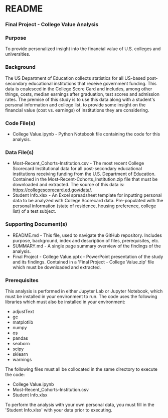 # README
### Final Project - College Value Analysis  
  
### Purpose  
To provide personalized insight into the financial value of U.S. colleges and universities.  
  
### Background
The US Department of Education collects statistics for all US-based post-secondary educational institutions that receive government funding. This data is coalesced in the College Score Card and includes, among other things, costs, median earnings after graduation, test scores and admission rates. The premise of this study is to use this data along with a student's personal information and college list, to provide some insight on the financial value (cost vs. earnings) of institutions they are considering.  
  
### Code File(s)
* College Value.ipynb - Python Notebook file containing the code for this analysis.  

### Data File(s)
* Most-Recent_Cohorts-Institution.csv - The most recent College Scorecard Institutional data for all post-secondary educational institutions receiving funding from the U.S. Department of Education. Contained in the Most-Recent-Cohorts_Institution.zip file that must be downloaded and extracted. The source of this data is: https://collegescorecard.ed.gov/data/.
* Student Info.xlsx - An Excel spreadsheet template for inputting personal data to be analyzed with College Scorecard data. Pre-populated with the personal information (state of residence, housing preference, college list) of a test subject. 

### Supporting Document(s)
* README.md - This file, used to navigate the GitHub repository. Includes purpose, background, index and description of files, prerequisites, etc.  
* SUMMARY.md - A single page summary overview of the findings of the  analysis. 
* Final Project - College Value.pptx - PowerPoint presentation of the study and its findings. Contained in a 'Final Project - College Value.zip' file which must be downloaded and extracted. 

### Prerequisites
This analysis is performed in either Jupyter Lab or Jupyter Notebook, which must be installed in your environment to run. The code uses the following libraries which must also be installed in your environment:  
* adjustText  
* gc  
* matplotlib  
* numpy  
* os  
* pandas  
* seaborn  
* scipy  
* sklearn  
* warnings

The following files must all be collocated in the same directory to execute the code:
* College Value.ipynb
* Most-Recent_Cohorts-Institution.csv
* Student Info.xlsx

To perform the analysis with your own personal data, you must fill in the 'Student Info.xlsx' with your data prior to executing.

